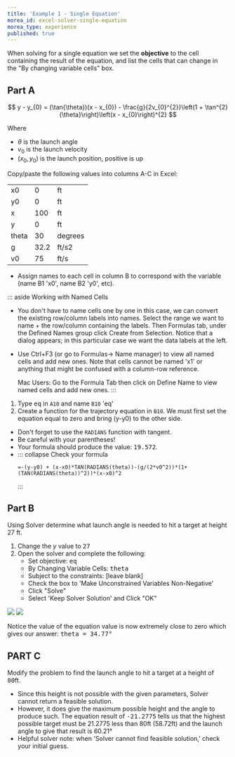```yaml
---
title: 'Example 1 - Single Equation'
morea_id: excel-solver-single-equation
morea_type: experience
published: true
---
```

When solving for a single equation we set the **objective** to the
cell containing the result of the equation, and list the cells that
can change in the "By changing variable cells" box.

<!-- NOTE: 
Say something here. 
-->

## Part A

$$
y - y_{0} = (\tan{\theta})(x - x_{0}) - \frac{g}{2v_{0}^{2}}\left(1 + \tan^{2}{\theta}\right)\left(x - x_{0}\right)^{2}
$$

Where 
- $\theta$ is the launch angle
- $v_{0}$ is the launch velocity
- $(x_{0}, y_{0})$ is the launch position, positive is up

Copy/paste the following values into columns A-C in Excel:

|       |      |         |
|-------|------|---------|
| x0    | 0    | ft      |
| y0    | 0    | ft      |
| x     | 100  | ft      |
| y     | 0    | ft      |
| theta | 30   | degrees |
| g     | 32.2 | ft/s2   |
| v0    | 75   | ft/s    |

- Assign names to each cell in column B to correspond with the
  variable (name B1 'x0', name B2 'y0', etc). 
  
::: aside Working with Named Cells
- You don't have to name cells one by one in this case, we can convert
  the existing row/column labels into names. Select the range we want
  to name + the row/column containing the labels. Then Formulas tab,
  under the Defined Names group click Create from Selection. Notice
  that a dialog appears; in this particular case we want the data
  labels at the left.
- Use Ctrl+F3 (or go to Formulas-\> Name manager) to view all named
  cells and add new ones. Note that cells cannot be named 'x1' or
  anything that might be confused with a column-row reference.
   
  Mac Users: Go to the Formula Tab then click on Define Name to view
  named cells and add new ones. <!-- {.os .os-mac} -->
:::

1. Type <kbd>eq</kbd> in `A10` and name `B10` 'eq'
2. Create a function for the trajectory equation in `B10`. We must first
  set the equation equal to zero and bring (y-y0) to the other side.

  - Don't forget to use the `RADIANS` function with tangent.
  - Be careful with your parentheses\!
  - Your formula should produce the value: <samp>19.572</samp>. <!-- {li:.result} -->
  - ::: collapse Check your formula
    ``` excel
    =-(y-y0) + (x-x0)*TAN(RADIANS(theta))-(g/(2*v0^2))*(1+(TAN(RADIANS(theta))^2))*(x-x0)^2
    ```
    :::

## Part B

Using Solver determine what launch angle is needed to hit a
target at height 27 ft.

1. Change the <var>y</var> value to <kbd>27</kbd>
2. Open the solver and complete the following:
   - Set objective: <kbd>eq</kbd>
   - By Changing Variable Cells: <kbd>theta</kbd>
   - Subject to the constraints: \[leave blank\]
   - Check the box to 'Make Unconstrained Variables Non-Negative'
   - Click "Solve"
   - Select 'Keep Solver Solution' and Click "OK"

![](pix/solver-trajectory-solution-y27.png)<!-- {.screencap} -->
![](pix/solver-single-equation-dialog.png)<!-- {.screencap} -->

Notice the value of the equation value is now extremely close to zero
which gives our answer: <samp>theta = 34.77&deg;</samp> <!-- {.result} -->

## PART C 

Modify the problem to find the launch angle to hit a target
at a height of <kbd>80</kbd>ft.

  - Since this height is not possible with the given parameters, Solver
    cannot return a feasible solution.
  - However, it does give the maximum possible height and the angle to
    produce such. The equation result of <samp>-21.2775</samp> tells us that the
    highest possible target must be 21.2775 less than 80ft (58.72ft) and
    the launch angle to give that result is 60.21° <!-- {li:.result} -->
  - Helpful solver note: when 'Solver cannot find feasible solution,'
    check your initial guess.

